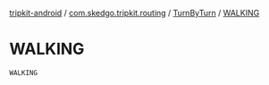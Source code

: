 [tripkit-android](../../index.md) / [com.skedgo.tripkit.routing](../index.md) / [TurnByTurn](index.md) / [WALKING](./-w-a-l-k-i-n-g.md)

# WALKING

`WALKING`